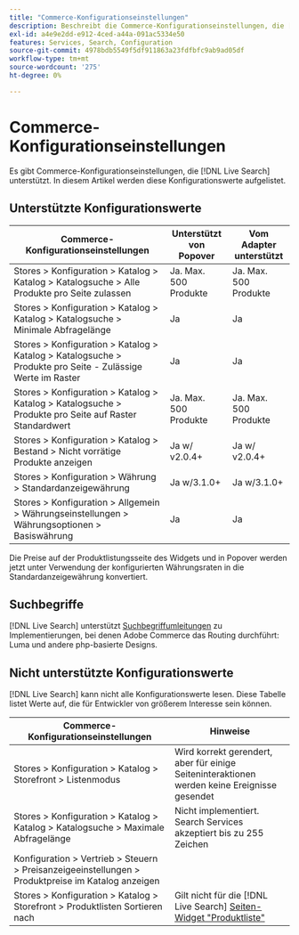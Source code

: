 ```yaml
---
title: "Commerce-Konfigurationseinstellungen"
description: Beschreibt die Commerce-Konfigurationseinstellungen, die [!DNL Live Search] kann lesen.
exl-id: a4e9e2dd-e912-4ced-a44a-091ac5334e50
features: Services, Search, Configuration
source-git-commit: 4978bdb5549f5df911863a23fdfbfc9ab9ad05df
workflow-type: tm+mt
source-wordcount: '275'
ht-degree: 0%

---
```


# Commerce-Konfigurationseinstellungen

Es gibt Commerce-Konfigurationseinstellungen, die [!DNL Live Search] unterstützt. In diesem Artikel werden diese Konfigurationswerte aufgelistet.

## Unterstützte Konfigurationswerte

| Commerce-Konfigurationseinstellungen | Unterstützt von Popover | Vom Adapter unterstützt |
|---|---|---|
| Stores > Konfiguration > Katalog > Katalog > Katalogsuche > Alle Produkte pro Seite zulassen | Ja. Max. 500 Produkte | Ja. Max. 500 Produkte |
| Stores > Konfiguration > Katalog > Katalog > Katalogsuche > Minimale Abfragelänge | Ja | Ja |
| Stores > Konfiguration > Katalog > Katalog > Katalogsuche > Produkte pro Seite - Zulässige Werte im Raster | Ja | Ja |
| Stores > Konfiguration > Katalog > Katalog > Katalogsuche > Produkte pro Seite auf Raster Standardwert | Ja. Max. 500 Produkte | Ja. Max. 500 Produkte |
| Stores > Konfiguration > Katalog > Bestand > Nicht vorrätige Produkte anzeigen | Ja w/ v2.0.4+ | Ja w/ v2.0.4+ |
| Stores > Konfiguration > Währung > Standardanzeigewährung | Ja w/3.1.0+ | Ja w/3.1.0+ |
| Stores > Konfiguration > Allgemein > Währungseinstellungen > Währungsoptionen > Basiswährung | Ja | Ja |

Die Preise auf der Produktlistungsseite des Widgets und in Popover werden jetzt unter Verwendung der konfigurierten Währungsraten in die Standardanzeigewährung konvertiert.

## Suchbegriffe

[!DNL Live Search] unterstützt [Suchbegriffumleitungen](https://experienceleague.adobe.com/docs/commerce-admin/catalog/catalog/search/search-terms.html) zu Implementierungen, bei denen Adobe Commerce das Routing durchführt: Luma und andere php-basierte Designs.

## Nicht unterstützte Konfigurationswerte

[!DNL Live Search] kann nicht alle Konfigurationswerte lesen. Diese Tabelle listet Werte auf, die für Entwickler von größerem Interesse sein können.

| Commerce-Konfigurationseinstellungen | Hinweise |
|---|---|
| Stores > Konfiguration > Katalog > Storefront > Listenmodus | Wird korrekt gerendert, aber für einige Seiteninteraktionen werden keine Ereignisse gesendet |
| Stores > Konfiguration > Katalog > Katalog > Katalogsuche > Maximale Abfragelänge | Nicht implementiert. Search Services akzeptiert bis zu 255 Zeichen |
| Konfiguration > Vertrieb > Steuern > Preisanzeigeeinstellungen > Produktpreise im Katalog anzeigen |  |
| Stores > Konfiguration > Katalog > Storefront > Produktlisten Sortieren nach | Gilt nicht für die [!DNL Live Search] [Seiten-Widget &quot;Produktliste&quot;](plp-styling.md) |
